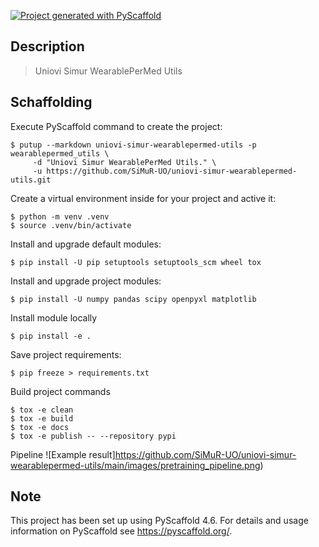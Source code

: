 <!-- These are examples of badges you might want to add to your README:
     please update the URLs accordingly

[![Built Status](https://api.cirrus-ci.com/github/<USER>/uniovi-simur-wearablepermed-utils.svg?branch=main)](https://cirrus-ci.com/github/<USER>/uniovi-simur-wearablepermed-utils)
[![ReadTheDocs](https://readthedocs.org/projects/uniovi-simur-wearablepermed-utils/badge/?version=latest)](https://uniovi-simur-wearablepermed-utils.readthedocs.io/en/stable/)
[![Coveralls](https://img.shields.io/coveralls/github/<USER>/uniovi-simur-wearablepermed-utils/main.svg)](https://coveralls.io/r/<USER>/uniovi-simur-wearablepermed-utils)
[![PyPI-Server](https://img.shields.io/pypi/v/uniovi-simur-wearablepermed-utils.svg)](https://pypi.org/project/uniovi-simur-wearablepermed-utils/)
[![Conda-Forge](https://img.shields.io/conda/vn/conda-forge/uniovi-simur-wearablepermed-utils.svg)](https://anaconda.org/conda-forge/uniovi-simur-wearablepermed-utils)
[![Monthly Downloads](https://pepy.tech/badge/uniovi-simur-wearablepermed-utils/month)](https://pepy.tech/project/uniovi-simur-wearablepermed-utils)
[![Twitter](https://img.shields.io/twitter/url/http/shields.io.svg?style=social&label=Twitter)](https://twitter.com/uniovi-simur-wearablepermed-utils)
-->

[![Project generated with PyScaffold](https://img.shields.io/badge/-PyScaffold-005CA0?logo=pyscaffold)](https://pyscaffold.org/)

## Description

> Uniovi Simur WearablePerMed Utils

## Schaffolding
Execute PyScaffold command to create the project:
```
$ putup --markdown uniovi-simur-wearablepermed-utils -p wearablepermed_utils \
     -d "Uniovi Simur WearablePerMed Utils." \
     -u https://github.com/SiMuR-UO/uniovi-simur-wearablepermed-utils.git 
```

Create a virtual environment inside for your project and active it:
```
$ python -m venv .venv
$ source .venv/bin/activate
```

Install and upgrade default modules:
```
$ pip install -U pip setuptools setuptools_scm wheel tox
```

Install and upgrade project modules:
```
$ pip install -U numpy pandas scipy openpyxl matplotlib
```

Install module locally
```
$ pip install -e .
```

Save project requirements:
```
$ pip freeze > requirements.txt
```

Build project commands
```
$ tox -e clean
$ tox -e build
$ tox -e docs
$ tox -e publish -- --repository pypi
```

Pipeline
![Example result]https://github.com/SiMuR-UO/uniovi-simur-wearablepermed-utils/main/images/pretraining_pipeline.png)

<!-- pyscaffold-notes -->

## Note

This project has been set up using PyScaffold 4.6. For details and usage
information on PyScaffold see https://pyscaffold.org/.
